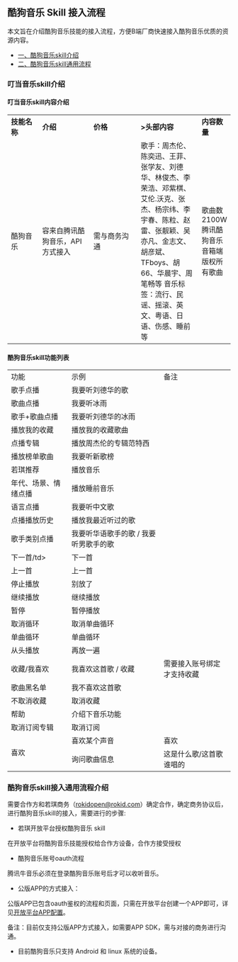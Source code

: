 ## 酷狗音乐 Skill 接入流程

本文旨在介绍酷狗音乐技能的接入流程，方便B端厂商快速接入酷狗音乐优质的资源内容。

* [一、酷狗音乐skill介绍](#一、叮当音乐skill介绍)
* [二、酷狗音乐skill通用流程](#二、叮当音乐skill接入通用流程介绍)

  
### 叮当音乐skill介绍

#### 叮当音乐skill内容介绍

<table><tbody>
<tr style="font-weight:bold">  <td style="width: 100px">技能名称</td>  <td style="width: 180px">介绍</td>  <td style="width: 180px">价格</td> <td style="width: 180px">>头部内容</td><td>内容数量</td></tr>
<tr>  <td>酷狗音乐</td>  <td>容来自腾讯酷狗音乐，API方式接入</td>  <td>需与商务沟通</td> <td>歌手：周杰伦、陈奕迅、王菲、张学友、刘德华、林俊杰、李荣浩、邓紫棋、艾伦.沃克、张杰、杨宗纬、李宇春、陈粒、赵雷、张靓颖、吴亦凡、金志文、胡彦斌、TFboys、胡66、华晨宇、周笔畅等
音乐标签：流行、民谣、摇滚、英文、粤语、日语、伤感、睡前等</td> <td>歌曲数2100W
腾讯酷狗音乐音箱端版权所有歌曲</td> </tr>
</tbody></table>

#### 酷狗音乐skill功能列表

<table>
    <tr>
        <td>功能</td> 
        <td>示例</td> 
        <td>备注</td> 
   </tr>
    <tr>
        <td >歌手点播</td>    
        <td >我要听刘德华的歌</td>  
        <td></td>
    </tr>
    <tr>
        <td >歌曲点播</td> 
        <td >我要听冰雨</td> 
         <td></td> 
    </tr>
     <tr>
        <td >歌手+歌曲点播</td> 
        <td >我要听刘德华的冰雨</td>  
          <td></td> 
    </tr>
     <tr>
        <td >播放我的收藏</td> 
        <td >播放我的收藏歌曲</td>
          <td></td>  
    </tr>
     <tr>
        <td >点播专辑</td> 
        <td >播放周杰伦的专辑范特西</td> 
          <td></td> 
    </tr>
     <tr>
        <td >播放榜单歌曲</td> 
        <td >我要听新歌榜</td> 
          <td></td>
    </tr>
     <tr>
        <td >若琪推荐</td> 
        <td >播放音乐</td> 
          <td></td>
    </tr>
     <tr>
        <td >年代、场景、情绪点播</td> 
        <td >播放睡前音乐</td> 
        <td></td>
    </tr>
     <tr>
        <td >语言点播</td> 
        <td >我要听中文歌</td> 
         <td></td>
    </tr>
     <tr>
        <td >点播播放历史</td> 
        <td >播放我最近听过的歌</td> 
         <td></td>
    </tr>
     <tr>
        <td >歌手类别点播</td> 
        <td >我要听华语歌手的歌 / 我要听男歌手的歌</td> 
         <td></td>
    </tr>
     <tr>
        <td >下一首/td> 
        <td >下一首</td> 
        <td></td>
    </tr>
     <tr>
        <td >上一首</td> 
        <td >上一首</td> 
        <td></td>
    </tr>
     <tr>
        <td >停止播放</td> 
        <td >别放了</td> 
        <td></td>
    </tr>
     <tr>
        <td >继续播放</td> 
        <td >继续播放</td> 
         <td></td>
    </tr>
     <tr>
        <td >暂停</td> 
        <td >暂停播放</td> 
         <td></td>
    </tr>
     <tr>
        <td >取消循环</td> 
        <td >取消单曲循环</td> 
        <td></td>
    </tr>
     <tr>
        <td >单曲循环</td> 
        <td >单曲循环</td> 
        <td></td>
    </tr>
     <tr>
        <td >从头播放</td> 
        <td >再放一遍</td> 
        <td></td>
    </tr>
     <tr>
        <td >收藏/我喜欢</td> 
        <td >我喜欢这首歌 / 收藏</td> 
        <td>需要接入账号绑定才支持收藏</td>
    </tr>
    <tr>
        <td >歌曲黑名单</td>    
        <td >我不喜欢这首歌</td>  
        <td></td>
    </tr>
    <tr>
        <td >不取消收藏</td> 
        <td >取消收藏</td>  
        <td></td>
    </tr>
     <tr>
        <td >帮助</td>    
        <td >介绍下音乐功能</td>  
        <td></td>
    </tr>
     <tr>
        <td >取消订阅专辑</td> 
        <td >取消订阅</td> 
    </tr>
     <tr>
        <td rowspan="2">喜欢</td>    
        <td >喜欢某个声音</td>  
        <td>喜欢</td>
    </tr>
     <tr>
        <td >询问歌曲信息</td> 
        <td >这是什么歌/这首歌谁唱的</td> 
    </tr>
</table>

### 酷狗音乐skill接入通用流程介绍

需要合作方和若琪商务（rokidopen@rokid.com）确定合作，确定商务协议后，进行酷狗音乐skill的接入，需要进行的步骤: 

- 若琪开放平台授权酷狗音乐 skill

在开放平台将酷狗音乐技能授权给合作方设备，合作方接受授权

- 酷狗音乐账号oauth流程

腾讯牛音乐必须在登录酷狗音乐账号后才可以收听音乐。

- 公版APP的方式接入：

公版APP已包含oauth鉴权的流程和页面，只需在开放平台创建一个APP即可，详见[开放平台APP配置](https://developer.rokid.com/docs/8-app/alliance/web/gongban.html)。

备注：目前仅支持公版APP方式接入，如需要APP SDK，需与对接的商务进行沟通。

- 目前酷狗音乐只支持 Android 和 linux 系统的设备。
